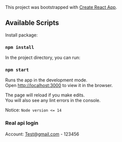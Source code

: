 This project was bootstrapped with [Create React App](https://github.com/facebook/create-react-app).

## Available Scripts

Install package:

### `npm install`

In the project directory, you can run:

### `npm start`

Runs the app in the development mode.<br />
Open [http://localhost:3000](http://localhost:3000) to view it in the browser.

The page will reload if you make edits.<br />
You will also see any lint errors in the console.

Notice: `Node version <= 14`

### Real api login

Account: Test@gmail.com - 123456
